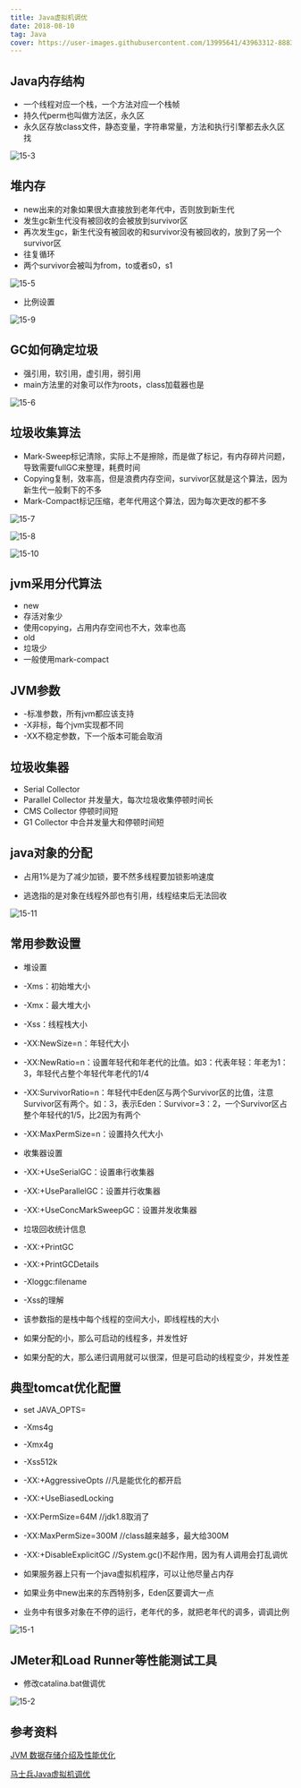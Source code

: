 ```yaml
---
title: Java虚拟机调优
date: 2018-08-10
tag: Java
cover: https://user-images.githubusercontent.com/13995641/43963312-88834806-9cec-11e8-8fbd-2e04e96d2d57.png
---
```


## Java内存结构

* 一个线程对应一个栈，一个方法对应一个栈帧
* 持久代perm也叫做方法区，永久区
* 永久区存放class文件，静态变量，字符串常量，方法和执行引擎都去永久区找

![15-3](https://user-images.githubusercontent.com/13995641/43963312-88834806-9cec-11e8-8fbd-2e04e96d2d57.png)


## 堆内存

* new出来的对象如果很大直接放到老年代中，否则放到新生代
* 发生gc新生代没有被回收的会被放到survivor区
* 再次发生gc，新生代没有被回收的和survivor没有被回收的，放到了另一个survivor区
* 往复循环
* 两个survivor会被叫为from，to或者s0，s1

![15-5](https://user-images.githubusercontent.com/13995641/43963325-912572ae-9cec-11e8-9204-923fcaecaf34.png)


* 比例设置

![15-9](https://user-images.githubusercontent.com/13995641/43963336-9966213e-9cec-11e8-97ec-c599794efda3.png)

## GC如何确定垃圾

* 强引用，软引用，虚引用，弱引用
* main方法里的对象可以作为roots，class加载器也是

![15-6](https://user-images.githubusercontent.com/13995641/43963347-a9d7c2f2-9cec-11e8-9688-7b354cbbe238.png)

## 垃圾收集算法

* Mark-Sweep标记清除，实际上不是擦除，而是做了标记，有内存碎片问题，导致需要fullGC来整理，耗费时间
* Copying复制，效率高，但是浪费内存空间，survivor区就是这个算法，因为新生代一般剩下的不多
* Mark-Compact标记压缩，老年代用这个算法，因为每次更改的都不多

![15-7](https://user-images.githubusercontent.com/13995641/43963507-0e8f38e2-9ced-11e8-8866-ebb7ff647a8d.png)

![15-8](https://user-images.githubusercontent.com/13995641/43963524-184fa8d0-9ced-11e8-87ff-72eb968e5929.png)

![15-10](https://user-images.githubusercontent.com/13995641/43964794-2e767bcc-9cf0-11e8-8530-eb8893e2fef7.png)

## jvm采用分代算法

* new
* 存活对象少
* 使用copying，占用内存空间也不大，效率也高
* old
* 垃圾少
* 一般使用mark-compact

## JVM参数

* -标准参数，所有jvm都应该支持
* -X非标，每个jvm实现都不同
* -XX不稳定参数，下一个版本可能会取消

## 垃圾收集器

* Serial Collector
* Parallel Collector 并发量大，每次垃圾收集停顿时间长
* CMS Collector 停顿时间短
* G1 Collector 中合并发量大和停顿时间短

## java对象的分配

* 占用1%是为了减少加锁，要不然多线程要加锁影响速度
- 逃逸指的是对象在线程外部也有引用，线程结束后无法回收

![15-11](https://user-images.githubusercontent.com/13995641/43964807-3693ee52-9cf0-11e8-93b3-bc4b4787527d.png)

## 常用参数设置

* 堆设置

* -Xms：初始堆大小
* -Xmx：最大堆大小
* -Xss：线程栈大小
* -XX:NewSize=n：年轻代大小
* -XX:NewRatio=n：设置年轻代和年老代的比值。如3：代表年轻：年老为1：3，年轻代占整个年轻代年老代的1/4
* -XX:SurvivorRatio=n：年轻代中Eden区与两个Survivor区的比值，注意Survivor区有两个。如：3，表示Eden：Survivor=3：2，一个Survivor区占整个年轻代的1/5，比2因为有两个
* -XX:MaxPermSize=n：设置持久代大小

* 收集器设置

* -XX:+UseSerialGC：设置串行收集器
* -XX:+UseParallelGC：设置并行收集器
* -XX:+UseConcMarkSweepGC：设置并发收集器

* 垃圾回收统计信息

* -XX:+PrintGC
* -XX:+PrintGCDetails
* -Xloggc:filename

* -Xss的理解

* 该参数指的是栈中每个线程的空间大小，即线程栈的大小
* 如果分配的小，那么可启动的线程多，并发性好
* 如果分配的大，那么递归调用就可以很深，但是可启动的线程变少，并发性差

## 典型tomcat优化配置

* set JAVA\_OPTS=

* -Xms4g
* -Xmx4g
* -Xss512k
* -XX:+AggressiveOpts //凡是能优化的都开启
* -XX:+UseBiasedLocking
* -XX:PermSize=64M //jdk1.8取消了
* -XX:MaxPermSize=300M //class越来越多，最大给300M
* -XX:+DisableExplicitGC //System.gc\(\)不起作用，因为有人调用会打乱调优

* 如果服务器上只有一个java虚拟机程序，可以让他尽量占内存

* 如果业务中new出来的东西特别多，Eden区要调大一点

* 业务中有很多对象在不停的运行，老年代的多，就把老年代的调多，调调比例

![15-1](https://user-images.githubusercontent.com/13995641/43964864-595e644e-9cf0-11e8-845f-7b4f71cc51b3.png)

## JMeter和Load Runner等性能测试工具

* 修改catalina.bat做调优

![15-2](https://user-images.githubusercontent.com/13995641/43964884-6468c8de-9cf0-11e8-80c1-1c6056bfe124.png)

## 参考资料

[JVM 数据存储介绍及性能优化](https://www.ibm.com/developerworks/cn/java/j-lo-JVM-Optimize/index.html)

[马士兵Java虚拟机调优](https://www.bilibili.com/video/av11226146?from=search&seid=9762556901275123755)

